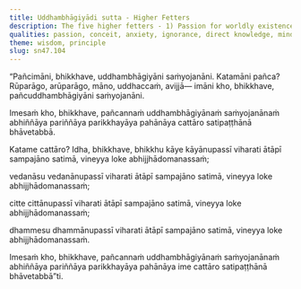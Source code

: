 ```yaml
---
title: Uddhambhāgiyādi sutta - Higher Fetters
description: The five higher fetters - 1) Passion for worldly existence, 2) passion for formless existence, 3) conceit, 4) restlessness, and 5) ignorance - are described in brief. The four establishments of mindfulness should be cultivated for direct knowledge, full understanding, complete exhaustion, and giving up of these five higher fetters.
qualities: passion, conceit, anxiety, ignorance, direct knowledge, mindfulness, cultivation
theme: wisdom, principle
slug: sn47.104
---
```


“Pañcimāni, bhikkhave, uddhambhāgiyāni saṁyojanāni. Katamāni pañca? Rūparāgo, arūparāgo, māno, uddhaccaṁ, avijjā— imāni kho, bhikkhave, pañcuddhambhāgiyāni saṁyojanāni.

Imesaṁ kho, bhikkhave, pañcannaṁ uddhambhāgiyānaṁ saṁyojanānaṁ abhiññāya pariññāya parikkhayāya pahānāya cattāro satipaṭṭhānā bhāvetabbā.

Katame cattāro? Idha, bhikkhave, bhikkhu kāye kāyānupassī viharati ātāpī sampajāno satimā, vineyya loke abhijjhādomanassaṁ;

vedanāsu vedanānupassī viharati ātāpī sampajāno satimā, vineyya loke abhijjhādomanassaṁ;

citte cittānupassī viharati ātāpī sampajāno satimā, vineyya loke abhijjhādomanassaṁ;

dhammesu dhammānupassī viharati ātāpī sampajāno satimā, vineyya loke abhijjhādomanassaṁ.

Imesaṁ kho, bhikkhave, pañcannaṁ uddhambhāgiyānaṁ saṁyojanānaṁ abhiññāya pariññāya parikkhayāya pahānāya ime cattāro satipaṭṭhānā bhāvetabbā”ti.